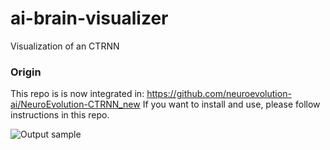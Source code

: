 # ai-brain-visualizer
Visualization of an CTRNN

### Origin
This repo is is now integrated in: https://github.com/neuroevolution-ai/NeuroEvolution-CTRNN_new
If you want to install and use, please follow instructions in this repo.

![Output sample](https://github.com/qualityland27/ai-brain-visualizer/data/master/demo_brainVisualizer.gif)
